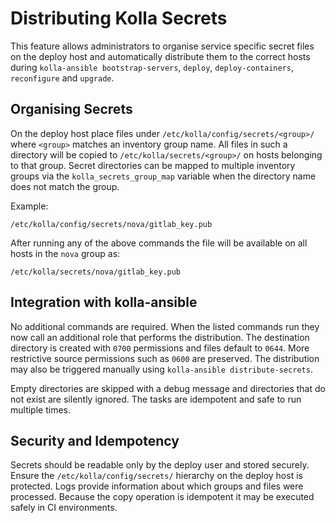 # Distributing Kolla Secrets

This feature allows administrators to organise service specific secret files on
the deploy host and automatically distribute them to the correct hosts during
`kolla-ansible bootstrap-servers`, `deploy`, `deploy-containers`,
`reconfigure` and `upgrade`.

## Organising Secrets

On the deploy host place files under `/etc/kolla/config/secrets/<group>/` where
`<group>` matches an inventory group name. All files in such a directory will be
copied to `/etc/kolla/secrets/<group>/` on hosts belonging to that group.
Secret directories can be mapped to multiple inventory groups via the
`kolla_secrets_group_map` variable when the directory name does not match the
group.

Example:

```text
/etc/kolla/config/secrets/nova/gitlab_key.pub
```

After running any of the above commands the file will be available on all hosts
in the `nova` group as:

```text
/etc/kolla/secrets/nova/gitlab_key.pub
```

## Integration with kolla-ansible

No additional commands are required. When the listed commands run they now call
an additional role that performs the distribution. The destination directory is
created with `0700` permissions and files default to `0644`. More restrictive
source permissions such as `0600` are preserved. The distribution may also be
triggered manually using `kolla-ansible distribute-secrets`.

Empty directories are skipped with a debug message and directories that do not
exist are silently ignored. The tasks are idempotent and safe to run multiple
times.

## Security and Idempotency

Secrets should be readable only by the deploy user and stored securely. Ensure
the `/etc/kolla/config/secrets/` hierarchy on the deploy host is protected. Logs
provide information about which groups and files were processed. Because the
copy operation is idempotent it may be executed safely in CI environments.
